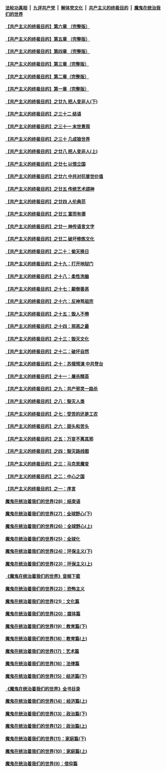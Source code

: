 ####  [法轮功真相](../../../../basic/blob/master/README.md?t=02110226) &nbsp;|&nbsp; [九评共产党](../../../../9ping.md/blob/master/README.md?t=02110226) &nbsp;|&nbsp; [解体党文化](../../../../jtdwh.md/blob/master/README.md?t=02110226)  &nbsp;|&nbsp; [共产主义的终极目的](../../../../gczydzjmd.md/blob/master/README.md?t=02110226) &nbsp;|&nbsp; [魔鬼在统治我们的世界](../../../../mgztzwmdsj.md/blob/master/README.md?t=02110226) 

#### [【共产主义的终极目的】第六章 （完整版）](../pages/nsc422/n11428913.md?t=02110226) 

#### [【共产主义的终极目的】第五章 （完整版）](../pages/nsc422/n11428912.md?t=02110226) 

#### [【共产主义的终极目的】第四章 （完整版）](../pages/nsc422/n11428907.md?t=02110226) 

#### [【共产主义的终极目的】第三章（完整版）](../pages/nsc422/n11428848.md?t=02110226) 

#### [【共产主义的终极目的】第二章（完整版）](../pages/nsc422/n11428831.md?t=02110226) 

#### [【共产主义的终极目的】第一章（完整版）](../pages/nsc422/n11417651.md?t=02110226) 

#### [【共产主义的终极目的】之廿九 把人变非人(下)](../pages/nsc422/n11344140.md?t=02110226) 

#### [【共产主义的终极目的】之三十二 结语](../pages/nsc422/n11360535.md?t=02110226) 

#### [【共产主义的终极目的】之三十一 末世景观](../pages/nsc422/n11351129.md?t=02110226) 

#### [【共产主义的终极目的】之三十 几成狼世界](../pages/nsc422/n11348280.md?t=02110226) 

#### [【共产主义的终极目的】之廿八 把人变非人(上)](../pages/nsc422/n11340492.md?t=02110226) 

#### [【共产主义的终极目的】之廿七 以恨立国](../pages/nsc422/n11336944.md?t=02110226) 

#### [【共产主义的终极目的】之廿六 中共对抗普世价值](../pages/nsc422/n11324785.md?t=02110226) 

#### [【共产主义的终极目的】之廿五 传统艺术颂神](../pages/nsc422/n11296396.md?t=02110226) 

#### [【共产主义的终极目的】之廿四 人伦典范](../pages/nsc422/n11296397.md?t=02110226) 

#### [【共产主义的终极目的】之廿三 富而有德](../pages/nsc422/n11283598.md?t=02110226) 

#### [【共产主义的终极目的】之廿一 神传语言文字](../pages/nsc422/n11263265.md?t=02110226) 

#### [【共产主义的终极目的】之廿二 破坏修炼文化](../pages/nsc422/n11245728.md?t=02110226) 

#### [【共产主义的终极目的】之二十：偷天换日](../pages/nsc422/n11238846.md?t=02110226) 

#### [【共产主义的终极目的】之十九：打开地狱门](../pages/nsc422/n11206376.md?t=02110226) 

#### [【共产主义的终极目的】之十八：柔性洗脑](../pages/nsc422/n11199994.md?t=02110226) 

#### [【共产主义的终极目的】之十七：颠倒善恶](../pages/nsc422/n11179782.md?t=02110226) 

#### [【共产主义的终极目的】之十六：反神骂祖宗](../pages/nsc422/n11166798.md?t=02110226) 

#### [【共产主义的终极目的】之十五：毁人不倦](../pages/nsc422/n11166792.md?t=02110226) 

#### [【共产主义的终极目的】之十四：邪恶之最](../pages/nsc422/n11150249.md?t=02110226) 

#### [【共产主义的终极目的】之十三：毁灭文化](../pages/nsc422/n11135227.md?t=02110226) 

#### [【共产主义的终极目的】之十二：破坏自然](../pages/nsc422/n11135214.md?t=02110226) 

#### [【共产主义的终极目的】之十：苏俄预演 中共登台](../pages/nsc422/n11118424.md?t=02110226) 

#### [【共产主义的终极目的】之十一：屠杀精英](../pages/nsc422/n11118442.md?t=02110226) 

#### [【共产主义的终极目的】之九：共产邪灵一路杀](../pages/nsc422/n11114139.md?t=02110226) 

#### [【共产主义的终极目的】之八：毁灭人类](../pages/nsc422/n11108503.md?t=02110226) 

#### [【共产主义的终极目的】之七：受苦的还是工农](../pages/nsc422/n11101809.md?t=02110226) 

#### [【共产主义的终极目的】之六：甜头和苦头](../pages/nsc422/n11096971.md?t=02110226) 

#### [【共产主义的终极目的】之五：万变不离其邪](../pages/nsc422/n11091285.md?t=02110226) 

#### [【共产主义的终极目的】之四：毁灭路线图](../pages/nsc422/n11086284.md?t=02110226) 

#### [【共产主义的终极目的】之三：马克思魔变](../pages/nsc422/n11061941.md?t=02110226) 

#### [【共产主义的终极目的】之二：中心之国](../pages/nsc422/n11047728.md?t=02110226) 

#### [【共产主义的终极目的】之一：序言](../pages/nsc422/n11086077.md?t=02110226) 

#### [魔鬼在统治着我们的世界(28)：结束语](../pages/nsc422/n10936246.md?t=02110226) 

#### [魔鬼在统治着我们的世界(27)：全球野心(下)](../pages/nsc422/n10928319.md?t=02110226) 

#### [魔鬼在统治着我们的世界(26)：全球野心(上)](../pages/nsc422/n10900318.md?t=02110226) 

#### [魔鬼在统治着我们的世界(25)：全球化](../pages/nsc422/n10788205.md?t=02110226) 

#### [魔鬼在统治着我们的世界(24)：环保主义(下)](../pages/nsc422/n10695307.md?t=02110226) 

#### [魔鬼在统治着我们的世界(23)：环保主义(上)](../pages/nsc422/n10688613.md?t=02110226) 

#### [《魔鬼在统治着我们的世界》音频下载](../pages/nsc422/n10635553.md?t=02110226) 

#### [魔鬼在统治着我们的世界(22)：恐怖主义](../pages/nsc422/n10614727.md?t=02110226) 

#### [魔鬼在统治着我们的世界(21)：文化篇](../pages/nsc422/n10597706.md?t=02110226) 

#### [魔鬼在统治着我们的世界(20)：媒体篇](../pages/nsc422/n10586579.md?t=02110226) 

#### [魔鬼在统治着我们的世界(19)：教育篇(下)](../pages/nsc422/n10564808.md?t=02110226) 

#### [魔鬼在统治着我们的世界(18)：教育篇(上)](../pages/nsc422/n10526970.md?t=02110226) 

#### [魔鬼在统治着我们的世界(17)：艺术篇](../pages/nsc422/n10499093.md?t=02110226) 

#### [魔鬼在统治着我们的世界(16)：法律篇](../pages/nsc422/n10485969.md?t=02110226) 

#### [魔鬼在统治着我们的世界(15)：经济篇(下)](../pages/nsc422/n10469975.md?t=02110226) 

#### [《魔鬼在统治着我们的世界》全书目录](../pages/nsc422/n10464261.md?t=02110226) 

#### [魔鬼在统治着我们的世界(14)：经济篇(上)](../pages/nsc422/n10457370.md?t=02110226) 

#### [魔鬼在统治着我们的世界(13)：政治篇(下)](../pages/nsc422/n10448270.md?t=02110226) 

#### [魔鬼在统治着我们的世界(12)：政治篇(上)](../pages/nsc422/n10444576.md?t=02110226) 

#### [魔鬼在统治着我们的世界(11)：家庭篇(下)](../pages/nsc422/n10440961.md?t=02110226) 

#### [魔鬼在统治着我们的世界(10)：家庭篇(上)](../pages/nsc422/n10435448.md?t=02110226) 

#### [魔鬼在统治着我们的世界(9)：信仰篇](../pages/nsc422/n10432159.md?t=02110226) 

